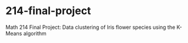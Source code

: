 # 214-final-project
Math 214 Final Project: Data clustering of Iris flower species using the K-Means algorithm
